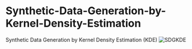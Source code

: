 # Synthetic-Data-Generation-by-Kernel-Density-Estimation
Synthetic Data Generation by Kernel Density Estimation (KDE)
![SDGKDE](https://github.com/SeyedMuhammadHosseinMousavi/Synthetic-Data-Generation-by-Kernel-Density-Estimation/assets/11339420/ad2a2693-19d6-4870-8ef6-6eb63d8fb7a4)
